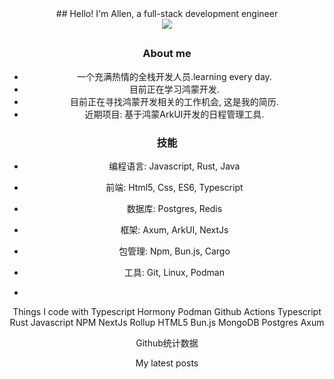 <div align="center">  
## Hello! I'm Allen, a full-stack development engineer
<br/>
<img src="https://komarev.com/ghpvc/?username=yymm120&abbreviated=true&style=for-the-badge" />

## 

### About me
- 一个充满热情的全栈开发人员.learning every day.
- 目前正在学习鸿蒙开发.
- 目前正在寻找鸿蒙开发相关的工作机会, 这是我的简历.
- 近期项目: 基于鸿蒙ArkUI开发的日程管理工具.


### 技能
- 编程语言: Javascript, Rust, Java

- 前端: Html5, Css, ES6, Typescript

- 数据库: Postgres, Redis

- 框架: Axum, ArkUI, NextJs

- 包管理: Npm, Bun.js, Cargo

- 工具: Git, Linux, Podman
- 
Things I code with
Typescript
Hormony
Podman
Github Actions
Typescript
Rust
Javascript
NPM
NextJs
Rollup
HTML5
Bun.js
MongoDB
Postgres
Axum

Github统计数据


My latest posts


</div>

